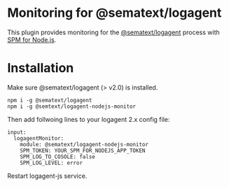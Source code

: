 # Monitoring for @sematext/logagent

This plugin provides monitoring for the [@sematext/logagent](https://www.npmjs.com/package/@sematext/logagent) process with [SPM for Node.js](https://sematext.com/spm/integrations/nodejs-monitoring/).

# Installation 

Make sure @sematext/logagent (> v2.0) is installed.

```
npm i -g @sematext/logagent 
npm i -g @semtext/logagent-nodejs-monitor 
```

Then add follwoing lines to your logagent 2.x config file: 

```
input:
  logagentMonitor:
    module: @sematext/logagent-nodejs-monitor
    SPM_TOKEN: YOUR_SPM_FOR_NODEJS_APP_TOKEN
    SPM_LOG_TO_COSOLE: false
    SPM_LOG_LEVEL: error

````

Restart logagent-js service. 





